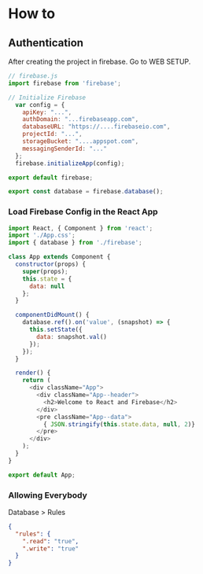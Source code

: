 # How to

## Authentication

After creating the project in firebase. Go to WEB SETUP.

```js
// firebase.js
import firebase from 'firebase';

// Initialize Firebase
  var config = {
    apiKey: "...",
    authDomain: "...firebaseapp.com",
    databaseURL: "https://....firebaseio.com",
    projectId: "...",
    storageBucket: "....appspot.com",
    messagingSenderId: "..."
  };
  firebase.initializeApp(config);

export default firebase;

export const database = firebase.database();
```

### Load Firebase Config in the React App

```js
import React, { Component } from 'react';
import './App.css';
import { database } from './firebase';

class App extends Component {
  constructor(props) {
    super(props);
    this.state = {
      data: null
    };
  }

  componentDidMount() {
    database.ref().on('value', (snapshot) => {
      this.setState({
        data: snapshot.val()
      });
    });
  }

  render() {
    return (
      <div className="App">
        <div className="App--header">
          <h2>Welcome to React and Firebase</h2>
        </div>
        <pre className="App--data">
          { JSON.stringify(this.state.data, null, 2)}
        </pre>
      </div>
    );
  }
}

export default App;
```

### Allowing Everybody

Database > Rules

```json
{
  "rules": {
    ".read": "true",
    ".write": "true"
  }
}
```
